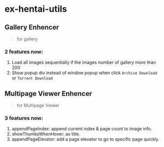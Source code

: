 # ex-hentai-utils

## Gallery Enhencer
> for gallery

### 2 features now:
1. Load all images sequentially if the images number of gallery more than 200
2. Show popup div instead of window popup when click `Archive Download` or `Torrent Download`


## Multipage Viewer Enhencer
> for Multipage Viewer

### 3 features now:
1. appendPageIndex: append current index & page count to image info.
2. showThumbsWhenHover: as title.
3. appendPageElevator: add a page elevator to go to specific page quickly.
